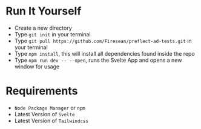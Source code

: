 # Run It Yourself
- Create a new directory
- Type `git init` in your terminal
- Type `git pull https://github.com/Firesean/preflect-ad-tests.git` in your terminal
- Type `npm install`, this will install all dependencies found inside the repo
- Type `npm run dev -- --open`, runs the Svelte App and opens a new window for usage

# Requirements
- `Node Package Manager` or `npm`
- Latest Version of `Svelte`
- Latest Version of `Tailwindcss`
